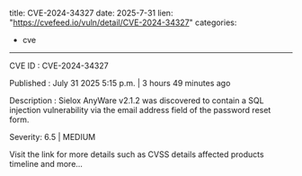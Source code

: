  
title: CVE-2024-34327
date: 2025-7-31
lien: "https://cvefeed.io/vuln/detail/CVE-2024-34327"
categories:
  - cve
---

CVE ID : CVE-2024-34327

Published :  July 31
2025
5:15 p.m. | 3 hours
49 minutes ago

Description : Sielox AnyWare v2.1.2 was discovered to contain a SQL injection vulnerability via the email address field of the password reset form.

Severity: 6.5 | MEDIUM

Visit the link for more details
such as CVSS details
affected products
timeline
and more...
